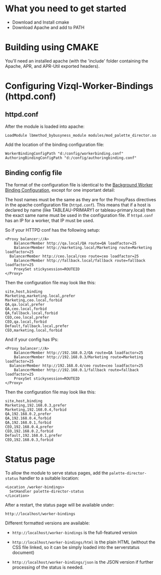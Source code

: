 # What you need to get started

  * Download and Install cmake
  * Download Apache and add to PATH

# Building using CMAKE

You'll need an installed apache (with the 'include' folder containing the Apache, APR, and APR-Util
exported headers).


# Configuring Vizql-Worker-Bindings (httpd.conf)


## httpd.conf

After the module is loaded into apache:

```
LoadModule lbmethod_bybusyness_module modules/mod_palette_director.so
```

Add the location of the binding configuration file:

```
WorkerBindingConfigPath "d:/config/workerbinding.conf"
AuthoringBindingConfigPath "d:/config/authoringbinding.conf"
```

## Binding config file

The format of the configuration file is identical to the [Background Worker Binding Configuration](https://github.com/palette-software/palette-director/wiki/Worker-Binding-Configuration), except for one important detail:

The host names must be the same as they are for the ProxyPass directives in the apache configuration file (`httpd.conf`). This means that if a host is declared by name (like TABLEAU-PRIMARY1 or tableau-primary.local) then the exact same name must be used in the configuration file. If `httpd.conf` has an IP for a worker, that IP must be used.

So if your HTTPD conf has the following setup:

```
<Proxy balancer://A>
	BalancerMember http://qa.local/QA route=QA loadfactor=25
	BalancerMember http://marketing.local/Marketing route=Marketing loadfactor=25
  BalancerMember http://ceo.local/ceo route=ceo loadfactor=25
	BalancerMember http://fallback.local/fallback route=fallback loadfactor=25
	ProxySet stickysession=ROUTEID
</Proxy>
```

Then the configuration file may look like this:

```csv
site,host,binding
Marketing,marketing.local,prefer
Marketing,ceo.local,forbid
QA,qa.local,prefer
QA,ceo.local,forbid
QA,fallback.local,forbid
CEO,ceo.local,prefer
CEO,qa.local,forbid
Default,fallback.local,prefer
CEO,marketing.local,forbid
```

And if your config has IPs:

```
<Proxy balancer://A>
	BalancerMember http://192.168.0.2/QA route=QA loadfactor=25
	BalancerMember http://192.168.0.3/Marketing route=Marketing loadfactor=25
  BalancerMember http://192.168.0.4/ceo route=ceo loadfactor=25
	BalancerMember http://192.168.0.1/fallback route=fallback loadfactor=25
	ProxySet stickysession=ROUTEID
</Proxy>
```

Then the configuration file may look like this:

```csv
site,host,binding
Marketing,192.168.0.3,prefer
Marketing,192.168.0.4,forbid
QA,192.168.0.2,prefer
QA,192.168.0.4,forbid
QA,192.168.0.1,forbid
CEO,192.168.0.4,prefer
CEO,192.168.0.2,forbid
Default,192.168.0.1,prefer
CEO,192.168.0.3,forbid
```



# Status page

To allow the module to serve status pages, add the
`palette-director-status` handler to a suitable
location:

```
<Location /worker-bindings>
  SetHandler palette-director-status
</Location>
```

After a restart, the status page will be available under:

```http://localhost/worker-bindings```

Different formatted versions are available:

* `http://localhost/worker-bindings` is the full-featured version

* `http://localhost/worker-bindings/html` is the plain HTML (without the
  CSS file linked, so it can be simply loaded into the serverstatus
  document)

* `http://localhost/worker-bindings/json` is the JSON version if further
  processing of the status is needed.

